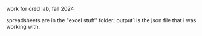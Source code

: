 work for cred lab, fall 2024

spreadsheets are in the "excel stuff" folder; output1 is the json file that i was working with.
